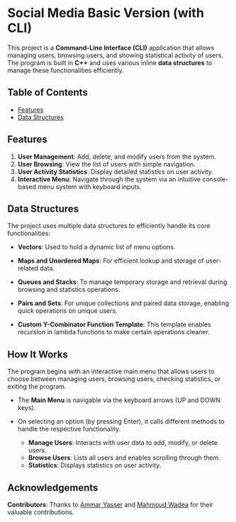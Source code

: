 # Social Media Basic Version (with CLI)

This project is a **Command-Line Interface (CLI)** application that allows managing users, browsing users, and showing statistical activity of users. The program is built in **C++** and uses various inline **data structures** to manage these functionalities efficiently.

## Table of Contents
- [Features](#features)
- [Data Structures](#data-structures)

## Features

1. **User Management**: Add, delete, and modify users from the system.
2. **User Browsing**: View the list of users with simple navigation.
3. **User Activity Statistics**: Display detailed statistics on user activity.
4. **Interactive Menu**: Navigate through the system via an intuitive console-based menu system with keyboard inputs.

## Data Structures

The project uses multiple data structures to efficiently handle its core functionalities:

- **Vectors**: 
  Used to hold a dynamic list of menu options.

- **Maps and Unordered Maps**: 
  For efficient lookup and storage of user-related data.

- **Queues and Stacks**: 
  To manage temporary storage and retrieval during browsing and statistics operations.

- **Pairs and Sets**: 
  For unique collections and paired data storage, enabling quick operations on unique users.

- **Custom Y-Combinator Function Template**:
  This template enables recursion in lambda functions to make certain operations cleaner.

## How It Works

The program begins with an interactive main menu that allows users to choose between managing users, browsing users, checking statistics, or exiting the program.

- The **Main Menu** is navigable via the keyboard arrows (UP and DOWN keys).
- On selecting an option (by pressing Enter), it calls different methods to handle the respective functionality.
  
    - **Manage Users**: Interacts with user data to add, modify, or delete users.
    - **Browse Users**: Lists all users and enables scrolling through them.
    - **Statistics**: Displays statistics on user activity.

## Acknowledgements

**Contributors**: Thanks to [Ammar Yasser](https://github.com/AmarYasser1) and [Mahmoud Wadea](https://github.com) for their valuable contributions.